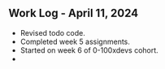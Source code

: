 ## Work Log - April 11, 2024

- Revised todo code.
- Completed week 5 assignments.
- Started on week 6 of 0-100xdevs cohort.
- 